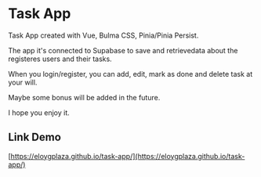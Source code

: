 # Task App

Task App created with Vue, Bulma CSS, Pinia/Pinia Persist.

The app it's connected to Supabase to save and retrievedata about the registeres users and their tasks.

When you login/register, you can add, edit, mark as done and delete task at your will.

Maybe some bonus will be added in the future.

I hope you enjoy it.

## Link Demo
[https://eloygplaza.github.io/task-app/](https://eloygplaza.github.io/task-app/)
